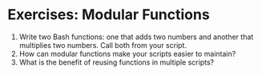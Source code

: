 # Exercises: Modular Functions

1. Write two Bash functions: one that adds two numbers and another that multiplies two numbers. Call both from your script.
2. How can modular functions make your scripts easier to maintain?
3. What is the benefit of reusing functions in multiple scripts?
